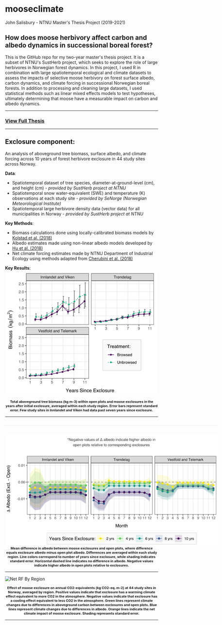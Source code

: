 # mooseclimate
John Salisbury - NTNU Master's Thesis Project (2019-2021)

## How does moose herbivory affect carbon and albedo dynamics in successional boreal forest?

This is the GitHub repo for my two-year master's thesis project. It is a subset of NTNU's SustHerb project, which seeks to explore the role of large herbivores in Norwegian forest dynamics. In this project, I used R in combination with large spatiotemporal ecological and climate datasets to assess the impacts of selective moose herbivory on forest surface albedo, carbon dynamics, and climate forcing in successional Norwegian boreal forests. In addition to processing and cleaning large datasets, I used statistical methods such as linear mixed effects models to test hypotheses, ultimately determining that moose have a measurable impact on carbon and albedo dynamics.

---
### [View Full Thesis](https://ntnuopen.ntnu.no/ntnu-xmlui/handle/11250/2824273)
---

## Exclosure component:
An analysis of aboveground tree biomass, surface albedo, and climate forcing across 10 years of forest herbivore exclosure in 44 study sites across Norway. 

**Data**:
* Spatiotemporal dataset of tree species, diameter-at-ground-level (cm), and height (cm) - *provided by SustHerb project at NTNU*
* Spatiotemporal snow water-equivalent (SWE) and temperature (K) observations at each study site - *provided by SeNorge (Norwegian Meteorological Institute)*
* Spatiotemporal large herbivore density data (vector data) for all municipalities in Norway - *provided by SustHerb project at NTNU*

**Key Methods**:
* Biomass calculations done using locally-calibrated biomass models by [Kolstad et al. (2018)](https://link.springer.com/article/10.1007/s10021-017-0202-4)
* Albedo estimates made using non-linear albedo models developed by [Hu et al. (2018)](https://agupubs.onlinelibrary.wiley.com/doi/full/10.1029/2018MS001403)
* Net climate forcing estimates made by NTNU Department of Industrial Ecology using methods adapted from [Cherubini et al. (2018)](https://www.tandfonline.com/doi/abs/10.1080/1747423X.2018.1529831?journalCode=tlus20)

**Key Results**:
<img src="biomass_trends.png" alt="Biomass Trends" width="500">
<p style="text-align:center; font-size: 11px; font-weight: bold; max-width: 800px; margin: auto;">Total aboveground tree biomass (kg m-3) within open plots and moose exclosures
in the years after initial exclosure, averaged within each study region. Error bars represent
standard error. Few study sites in Innlandet and Viken had data past seven years since
exclosure.</p>

---

<img src="delta_albedo.png" alt="Delta Albedo" style="max-width: 700px; margin: 2em auto 0; display: block; border-top: 1px solid #eee; padding-top: 2em;">
<p style="text-align:center; font-size: 11px; font-weight: bold; max-width: 800px; margin: auto;">Mean difference in albedo between moose exclosures and open plots, where
difference equals exclosure albedo minus open plot albedo. Differences are averaged
within each study region. Line colors correspond to number of years since exclosure, while
shading indicates standard error. Horizontal dashed line indicates no difference in albedo.
Negative values indicate higher albedo in open plots relative to exclosures.</p>

---

![Net RF By Region]()
<p style="text-align:center; font-size: 11px; font-weight: bold; max-width: 800px; margin: auto;">Effect of moose exclosure on annual CO2-equivalents (kg CO2-eq. m-2) at 44 study
sites in Norway, averaged by region. Positive values indicate that exclosure has a warming
climate effect equivalent to more CO2 in the atmosphere. Negative values indicate that
exclosure has a cooling effect equivalent to less CO2 in the atmosphere. Green lines
represent climate changes due to differences in aboveground carbon between exclosures
and open plots. Blue lines represent climate changes due to differences in albedo. Orange
lines indicate the net climate impact of moose exclosure. Shading represents standard
error.</p>

---
